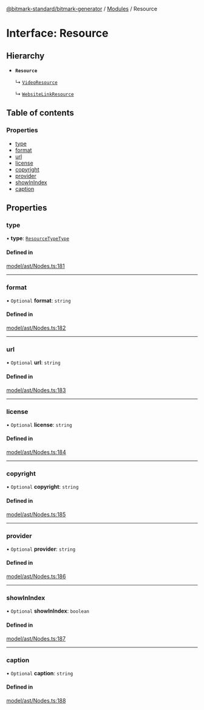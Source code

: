 [@bitmark-standard/bitmark-generator](../API.md) / [Modules](../modules.md) / Resource

# Interface: Resource

## Hierarchy

- **`Resource`**

  ↳ [`VideoResource`](VideoResource.md)

  ↳ [`WebsiteLinkResource`](WebsiteLinkResource.md)

## Table of contents

### Properties

- [type](Resource.md#type)
- [format](Resource.md#format)
- [url](Resource.md#url)
- [license](Resource.md#license)
- [copyright](Resource.md#copyright)
- [provider](Resource.md#provider)
- [showInIndex](Resource.md#showInIndex)
- [caption](Resource.md#caption)

## Properties

### type

• **type**: [`ResourceTypeType`](../modules.md#ResourceTypeType)

#### Defined in

[model/ast/Nodes.ts:181](https://github.com/getMoreBrain/bitmark-generator/blob/a7a40de/src/model/ast/Nodes.ts#L181)

___

### format

• `Optional` **format**: `string`

#### Defined in

[model/ast/Nodes.ts:182](https://github.com/getMoreBrain/bitmark-generator/blob/a7a40de/src/model/ast/Nodes.ts#L182)

___

### url

• `Optional` **url**: `string`

#### Defined in

[model/ast/Nodes.ts:183](https://github.com/getMoreBrain/bitmark-generator/blob/a7a40de/src/model/ast/Nodes.ts#L183)

___

### license

• `Optional` **license**: `string`

#### Defined in

[model/ast/Nodes.ts:184](https://github.com/getMoreBrain/bitmark-generator/blob/a7a40de/src/model/ast/Nodes.ts#L184)

___

### copyright

• `Optional` **copyright**: `string`

#### Defined in

[model/ast/Nodes.ts:185](https://github.com/getMoreBrain/bitmark-generator/blob/a7a40de/src/model/ast/Nodes.ts#L185)

___

### provider

• `Optional` **provider**: `string`

#### Defined in

[model/ast/Nodes.ts:186](https://github.com/getMoreBrain/bitmark-generator/blob/a7a40de/src/model/ast/Nodes.ts#L186)

___

### showInIndex

• `Optional` **showInIndex**: `boolean`

#### Defined in

[model/ast/Nodes.ts:187](https://github.com/getMoreBrain/bitmark-generator/blob/a7a40de/src/model/ast/Nodes.ts#L187)

___

### caption

• `Optional` **caption**: `string`

#### Defined in

[model/ast/Nodes.ts:188](https://github.com/getMoreBrain/bitmark-generator/blob/a7a40de/src/model/ast/Nodes.ts#L188)
